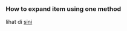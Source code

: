 ### How to expand item using one method
lihat di [sini](https://stackoverflow.com/questions/63029067/how-to-expand-more-less-only-one-listitem-using-single-method-in-react)